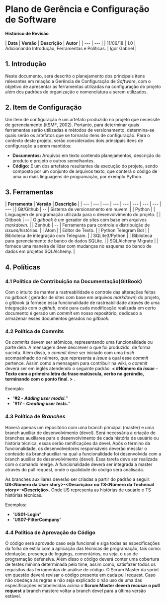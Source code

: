 # Plano de Gerência e Configuração de Software

**Histórico de Revisão**

| **Data** | **Versão** | **Descrição** | **Autor** |
| --- | --- |
| 11/06/18 | 1.0 | Adicionando Introdução, Ferramentas e Políticas. | Igor Gabriel |

## 1. Introdução

 Neste documento, será descrito o planejamento dos principais itens relevantes em relação a Gerência de Configuração de _Software_, com o objetivo de apresentar as ferramentas utilizadas na configuração do projeto além dos padrões de organização e nomenclatura a serem utilizados.

## 2. Item de Configuração

 Um item de configuração é um artefato produzido no projeto que necessite de gerenciamento \(itSMF, 2002\). Portanto, para determinar quais ferramentas serão utilizadas e métodos de versionamento, determina-se quais serão os artefatos que se tornarão itens de configuração. Para o contexto deste projeto, serão considerados dois principais itens de configuração a serem mantidos:

* **Documentos:** Arquivos em texto contendo planejamentos, descrição do produto e projeto e outros semelhantes.
* **Código:** É um dos artefatos resultantes da execução do projeto, sendo composto por um conjunto de arquivos texto, que conterá o código de uma ou mais linguagens de programação, por exemplo Python.

## 3. Ferramentas

| **Ferramenta** | **Versão** | **Descrição** |
| --- | --- | --- | --- | --- | --- | --- | --- | --- |
| Git/Github | -- |  Sistema de versionamento em nuvem. |
| Python |  | Linguagem de programação utilizada para o desenvolvimento do projeto. |
| Gitbook | -- | O _gitbook_ é um gerador de sites com base em arquivos _markdown._ |
| Zenhub | -- |  Ferramenta para controle e distribuição de _issues_/histórias. |
| Atom |  |  Editor de Texto. |
| Python Telegram Bot |  | Biblioteca de integração com Telegram. |
| SQLite3/Python |  | Biblioteca para gerenciamento de banco de dados SQLite. |
| SQLAlchemy Migrate |  | fornece uma maneira de lidar com mudanças no esquema do banco de dados em projetos SQLAlchemy. |

## 4. Políticas

### 4.1 Política de Contribuição na Documentação\(GitBook\)

 Com o intuito de manter a rastreabilidade e controle das alterações feitas no _gitbook_ \( gerador de sites com base em arquivos _markdown_\) do projeto, o _gitbook_ já fornece essa funcionalidade de rastreabilidade através de uma integração com o _github_, onde para cada modificação realizada em certo documento é gerado um _commit_ em nosso repositório, dedicado a armazenar esses documentos gerados no _gitbook._ 

### 4.2 Política de Commits

Os _commits_ devem ser atômicos, representando uma funcionalidade ou parte dela. A mensagem deve descrever o que foi produzido, de forma sucinta. Além disso, o _commit_ deve ser iniciado com uma _hash_ acompanhado do número, que representa a _issue_ a qual esse _commit_ pertence. Assim como a mensagem para contribuir na wiki, o _commit_ deverá ser em inglês atendendo o seguinte padrão. **&lt; \#Número da** _**issue**_ **- Texto com a primeira letra da frase maiúscula, verbo no gerúndio, terminando com o ponto final. &gt;** .

Exemplo:

* “**\#2 -** _**Adding user model.**_”
* "**\#17 -** _**Creating user tests.**_"

### 4.3 Política de _Branches_

Haverá apenas um repositório com uma branch principal \(master\) e uma branch auxiliar de desenvolvimento \(devel\). Será necessária a criação de branches auxiliares para o desenvolvimento de cada história de usuário ou história técnica, essas serão ramificações da devel. Após o término da funcionalidade, os desenvolvedores responsáveis deverão mesclar o conteúdo da branchauxiliar na qual a funcionalidade foi desenvolvida com a branch auxiliar de desenvolvimento \(devel\). Essa tarefa deve ser realizada com o comando merge. A funcionalidade deverá ser integrada a master através do pull request, onde o qualidade do código será analisada.

As branches auxiliares deverão ser criadas a partir do padrão a seguir: **US&lt;Número da User story&gt;-&lt;Descrição&gt; ou TS&lt;Número da Technical story&gt;-&lt;Descrição&gt;**. Onde US representa as histórias de usuário e TS histórias técnicas.

Exemplos:

* “**US01-Login**”
* "**US07-FilterCompany**"

### 4.4 Política de Aprovação do Código

 O código será aprovado caso seja funcional e siga todas as especificações da folha de estilo com a aplicação das técnicas de programação, tais como: identação, presença de loggings, comentários, ou seja, o uso de programação defensiva. Além disso o código deverá conter uma cobertura de testes mínima determinada pelo time, assim como, satisfazer todos os requisitos das ferramentas de análise de código. O Scrum Master da sprint em questão deverá revisar o código presente em cada pull request. Caso não obedeça às regras e não seja explicado o não uso de uma das especificações estabelecidas acima o **Scrum Master deverá recusar o pull request** a branch mastere voltar a branch devel para a última versão estável.

